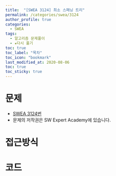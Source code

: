 ```yaml
---
title:  "[SWEA 3124] 최소 스패닝 트리"
permalink: /categories/swea/3124
author_profile: true
categories:
  - SWEA
tags:
  - 알고리즘 문제풀이
  - ★다시 풀기
toc: true
toc_label: "목차"
toc_icon: "bookmark"
last_modified_at: 2020-08-06
toc: true
toc_sticky: true
---
```

# 문제
* [SWEA 3124번]()
* 문제의 저작권은 SW Expert Academy에 있습니다.  

# 접근방식 


# 코드
```java

```